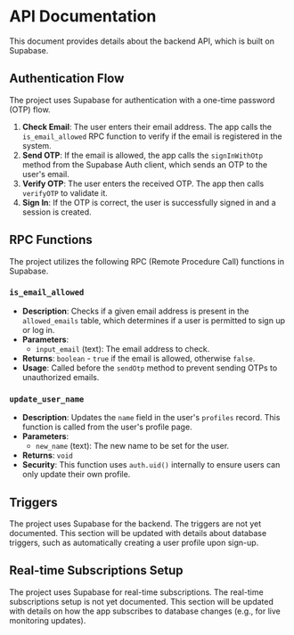 # API Documentation

This document provides details about the backend API, which is built on Supabase.

## Authentication Flow
The project uses Supabase for authentication with a one-time password (OTP) flow.

1.  **Check Email**: The user enters their email address. The app calls the `is_email_allowed` RPC function to verify if the email is registered in the system.
2.  **Send OTP**: If the email is allowed, the app calls the `signInWithOtp` method from the Supabase Auth client, which sends an OTP to the user's email.
3.  **Verify OTP**: The user enters the received OTP. The app then calls `verifyOTP` to validate it.
4.  **Sign In**: If the OTP is correct, the user is successfully signed in and a session is created.

## RPC Functions
The project utilizes the following RPC (Remote Procedure Call) functions in Supabase.

### `is_email_allowed`
- **Description**: Checks if a given email address is present in the `allowed_emails` table, which determines if a user is permitted to sign up or log in.
- **Parameters**:
  - `input_email` (text): The email address to check.
- **Returns**: `boolean` - `true` if the email is allowed, otherwise `false`.
- **Usage**: Called before the `sendOtp` method to prevent sending OTPs to unauthorized emails.

### `update_user_name`
- **Description**: Updates the `name` field in the user's `profiles` record. This function is called from the user's profile page.
- **Parameters**:
  - `new_name` (text): The new name to be set for the user.
- **Returns**: `void`
- **Security**: This function uses `auth.uid()` internally to ensure users can only update their own profile.

## Triggers
The project uses Supabase for the backend. The triggers are not yet documented. This section will be updated with details about database triggers, such as automatically creating a user profile upon sign-up.

## Real-time Subscriptions Setup
The project uses Supabase for real-time subscriptions. The real-time subscriptions setup is not yet documented. This section will be updated with details on how the app subscribes to database changes (e.g., for live monitoring updates).
